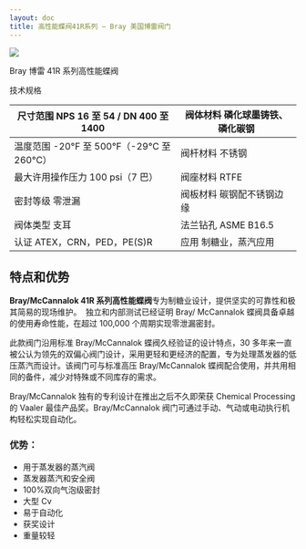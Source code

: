 ```yaml
---
layout: doc
title: 高性能蝶阀41R系列 – Bray 美国博雷阀门
---
```


![](/2022/11/download-5.png)

Bray 博雷 41R 系列高性能蝶阀

技术规格

| 尺寸范围 NPS 16 至 54 / DN 400 至 1400     | 阀体材料 磷化球墨铸铁、磷化碳钢 |
| ------------------------------------------ | ------------------------------- |
| 温度范围 \-20°F 至 500°F（-29°C 至 260°C） | 阀杆材料 不锈钢                 |
| 最大许用操作压力 100 psi（7 巴）           | 阀座材料 RTFE                   |
| 密封等级 零泄漏                            | 阀板材料 碳钢配不锈钢边缘       |
| 阀体类型 支耳                              | 法兰钻孔 ASME B16.5             |
| 认证 ATEX，CRN，PED，PE(S)R                | 应用 制糖业，蒸汽应用           |

## 特点和优势

**Bray/McCannalok 41R 系列高性能蝶阀**专为制糖业设计，提供坚实的可靠性和极其简易的现场维护。  独立和内部测试已经证明 Bray/ McCannalok 蝶阀具备卓越的使用寿命性能，在超过 100,000 个周期实现零泄漏密封。

此款阀门沿用标准 Bray/McCannalok 蝶阀久经验证的设计特点，30 多年来一直被公认为领先的双偏心阀门设计，采用更轻和更经济的配置，专为处理蒸发器的低压蒸汽而设计。该阀门可与标准高压 Bray/McCannalok 蝶阀配合使用，并共用相同的备件，减少对特殊或不同库存的需求。

Bray/McCannalok 独有的专利设计在推出之后不久即荣获 Chemical Processing 的 Vaaler 最佳产品奖。Bray/McCannalok 阀门可通过手动、气动或电动执行机构轻松实现自动化。

### 优势：

- 用于蒸发器的蒸汽阀
- 蒸发器蒸汽和安全阀
- 100%双向气泡级密封
- 大型 Cv
- 易于自动化
- 获奖设计
- 重量较轻
